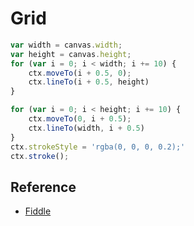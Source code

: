 # Grid

```javascript
var width = canvas.width;
var height = canvas.height;
for (var i = 0; i < width; i += 10) {
    ctx.moveTo(i + 0.5, 0);
    ctx.lineTo(i + 0.5, height)
}

for (var i = 0; i < height; i += 10) {
    ctx.moveTo(0, i + 0.5);
    ctx.lineTo(width, i + 0.5)
}
ctx.strokeStyle = 'rgba(0, 0, 0, 0.2);'
ctx.stroke();
```

## Reference

* [Fiddle](http://jsfiddle.net/simonsarris/4uaZy/)
